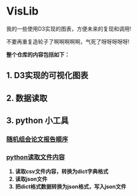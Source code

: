 # VisLib
我的一些使用D3实现的图表，方便未来的复现和调用!

不要再重复造轮子了啊啊啊啊啊，气死了呀呀呀呀呀!

<strong>整个仓库的内容包括如下：<strong>
## 1. D3实现的可视化图表
## 2. 数据读取
## 3. python 小工具
### [随机组会论文报告顺序](https://github.com/BaofengChang/Lib/blob/main/python%E5%B0%8F%E5%B7%A5%E5%85%B7/%E9%9A%8F%E6%9C%BA%E7%BB%84%E4%BC%9A%E6%8A%A5%E5%91%8A.py)
### [python读取文件内容](https://github.com/ch-bf/Lib/blob/main/python%E5%B0%8F%E5%B7%A5%E5%85%B7/python%E8%AF%BB%E5%8F%96%E6%96%87%E4%BB%B6.py)
1. 读取csv文件内容，转换为dict字典格式
2. 读取json文件
3. 把dict格式数据转换为json格式，写入json文件
